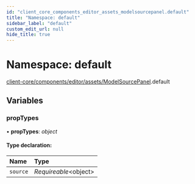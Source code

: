 ```yaml
---
id: "client_core_components_editor_assets_modelsourcepanel.default"
title: "Namespace: default"
sidebar_label: "default"
custom_edit_url: null
hide_title: true
---
```


# Namespace: default

[client-core/components/editor/assets/ModelSourcePanel](client_core_components_editor_assets_modelsourcepanel.md).default

## Variables

### propTypes

• **propTypes**: *object*

#### Type declaration:

Name | Type |
:------ | :------ |
`source` | *Requireable*<object\> |
